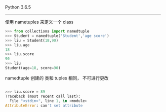 Python 3.6.5

----

使用 nametuples 来定义一个 class

```python
>>> from collections import namedtuple
>>> Student = namedtuple('Student','age score')
>>> liu = Student(18,90)
>>> liu.age
18
>>> liu.score
90
>>> liu
Student(age=18, score=90)


```



namedtuple 创建的 类和 tuples 相同， 不可进行更改

```python

>>> liu.score = 89
Traceback (most recent call last):
  File "<stdin>", line 1, in <module>
AttributeError: can't set attribute

```